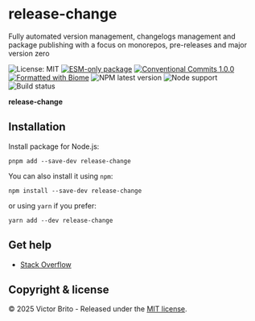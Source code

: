 # release-change

Fully automated version management, changelogs management and package publishing with a focus on monorepos, pre-releases and major version zero

![License: MIT](https://img.shields.io/github/license/release-change/release-change)
[![ESM-only package](https://img.shields.io/badge/package-ESM--only-ffe536)](https://nodejs.org/api/esm.html)
[![Conventional Commits 1.0.0](https://img.shields.io/badge/Conventional%20Commits-1.0.0-%23FE5196?logo=conventionalcommits&logoColor=white)](https://conventionalcommits.org)
[![Formatted with Biome](https://img.shields.io/badge/Formatted_with-Biome-60a5fa?style=flat&logo=biome)](https://biomejs.dev/)
![NPM latest version](https://img.shields.io/npm/v/%40release-change%2Frelease-change/latest)
![Node support](https://img.shields.io/node/v/%40release-change%2Frelease-change)
![Build status](https://img.shields.io/github/actions/workflow/status/release-change/release-change/tests.yml)

**release-change**

## Installation

Install package for Node.js:
```
pnpm add --save-dev release-change
```
You can also install it using `npm`:
```
npm install --save-dev release-change
```
or using `yarn` if you prefer:
```
yarn add --dev release-change
```

## Get help

- [Stack Overflow](https://stackoverflow.com/questions/tagged/release-change)

## Copyright & license

© 2025 Victor Brito - Released under the [MIT license](./LICENSE).
